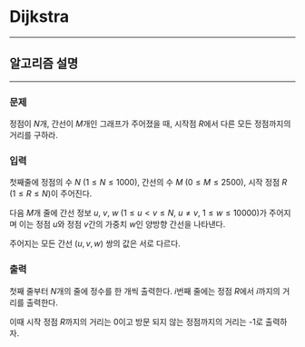 # Dijkstra
---
## 알고리즘 설명

---
### 문제
정점이 $N$개, 간선이 $M$개인 그래프가 주어졌을 때, 시작점 $R$에서 다른 모든 정점까지의 거리를 구하라.

### 입력
첫째줄에 정점의 수 $N$ $(1 \leq N \leq 1000)$, 간선의 수 $M$ $(0 \leq M \leq 2500)$, 시작 정점 $R$ ($1 \leq R \leq N$)이 주어진다.

다음 $M$개 줄에 간선 정보 $u$, $v$, $w$ $(1 \leq u < v \leq N,\ u \neq v,\ 1 \leq w \leq 10000)$가 주어지며 이는 정점 $u$와 정점 $v$간의 가중치 $w$인 양방향 간선을 나타낸다. 

주어지는 모든 간선 $(u, v, w)$ 쌍의 값은 서로 다르다.

### 출력
첫째 줄부터 $N$개의 줄에 정수를 한 개씩 출력한다. $i$번째 줄에는 정점 $R$에서 $i$까지의 거리를 출력한다.

이때 시작 정점 $R$까지의 거리는 0이고 방문 되지 않는 정점까지의 거리는 -1로 출력하자.
